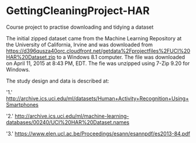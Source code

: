# GettingCleaningProject-HAR
Course project to practise downloading and tidying a dataset

The initial zipped dataset came from the Machine Learning Repository at the University of California, Irvine and was downloaded from https://d396qusza40orc.cloudfront.net/getdata%2Fprojectfiles%2FUCI%20HAR%20Dataset.zip 
to a Windows 8.1 computer. The file was downloaded on April 11, 2015 at 8:43 PM, EDT.  The fie was unzipped using 7-Zip 9.20 for Windows.  

The study design and data is described at:











'1.' http://archive.ics.uci.edu/ml/datasets/Human+Activity+Recognition+Using+Smartphones

'2.' http://archive.ics.uci.edu/ml/machine-learning-databases/00240/UCI%20HAR%20Dataset.names

'3.' https://www.elen.ucl.ac.be/Proceedings/esann/esannpdf/es2013-84.pdf



